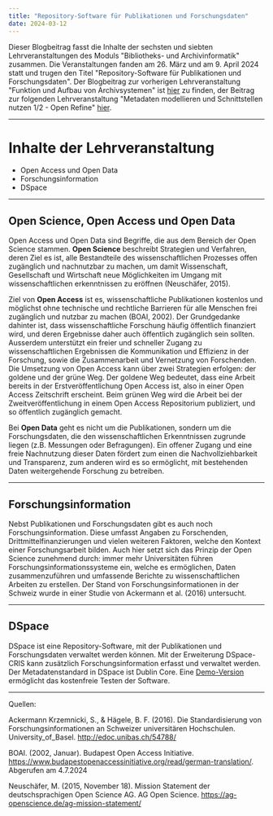 ```yaml
---
title: "Repository-Software für Publikationen und Forschungsdaten"
date: 2024-03-12
---
```

Dieser Blogbeitrag fasst die Inhalte der sechsten und siebten Lehrveranstaltungen des Moduls "Bibliotheks- und Archivinformatik" zusammen. Die Veranstaltungen fanden am 26. März und am 9. April 2024 statt und trugen den Titel "Repository-Software für Publikationen und Forschungsdaten".
Der Blogbeitrag zur vorherigen Lehrveranstaltung "Funktion und Aufbau von Archivsystemen" ist [hier](https://anna-staub.github.io/lerntagebuch_bain/2024/03/12/archivsysteme.html) zu finden, der Beitrag zur folgenden Lehrveranstaltung "Metadaten modellieren und Schnittstellen nutzen 1/2 - Open Refine" [hier](https://anna-staub.github.io/lerntagebuch_bain/2024/03/30/metadaten_schnittstellen_1_openrefine.html).

-----

# Inhalte der Lehrveranstaltung
-	Open Access und Open Data
-	Forschungsinformation
-	DSpace

-----

## Open Science, Open Access und Open Data
Open Access und Open Data sind Begriffe, die aus dem Bereich der Open Science stammen. **Open Science** beschreibt Strategien und Verfahren, deren Ziel es ist, alle Bestandteile des wissenschaftlichen Prozesses offen zugänglich und nachnutzbar zu machen, um damit Wissenschaft, Gesellschaft und Wirtschaft neue Möglichkeiten im Umgang mit wissenschaftlichen erkenntnissen zu eröffnen (Neuschäfer, 2015).

Ziel von **Open Access** ist es, wissenschaftliche Publikationen kostenlos und möglichst ohne technische und rechtliche Barrieren für alle Menschen frei zugänglich und nutzbar zu machen (BOAI, 2002). Der Grundgedanke dahinter ist, dass wissenschaftliche Forschung häufig öffentlich finanziert wird, und deren Ergebnisse daher auch öffentlich zugänglich sein sollten. Ausserdem unterstützt ein freier und schneller Zugang zu wissenschaftlichen Ergebnissen die Kommunikation und Effizienz in der Forschung, sowie die Zusammenarbeit und Vernetzung von Forschenden. Die Umsetzung von Open Access kann über zwei Strategien erfolgen: der goldene und der grüne Weg. Der goldene Weg bedeutet, dass eine Arbeit bereits in der Erstveröffentlichung Open Access ist, also in einer Open Access Zeitschrift erscheint. Beim grünen Weg wird die Arbeit bei der Zweitveröffentlichung in einem Open Access Repositorium publiziert, und so öffentlich zugänglich gemacht. 

Bei **Open Data** geht es nicht um die Publikationen, sondern um die Forschungsdaten, die den wissenschaftlichen Erkenntnissen zugrunde liegen (z.B. Messungen oder Befragungen). Ein offener Zugang und eine freie Nachnutzung dieser Daten fördert zum einen die Nachvollziehbarkeit und Transparenz, zum anderen wird es so ermöglicht, mit bestehenden Daten weitergehende Forschung zu betreiben.

-----

## Forschungsinformation
Nebst Publikationen und Forschungsdaten gibt es auch noch Forschungsinformation. Diese umfasst Angaben zu Forschenden, Drittmittelfinanzierungen und vielen weiteren Faktoren, welche den Kontext einer Forschungsarbeit bilden. Auch hier setzt sich das Prinzip der Open Science zunehmend durch: immer mehr Universitäten führen Forschungsinformationssysteme ein, welche es ermöglichen, Daten zusammenzuführen und umfassende Berichte zu wissenschaftlichen Arbeiten zu erstellen. Der Stand von Forschungsinformationen in der Schweiz wurde in einer Studie von Ackermann et al. (2016) untersucht.

-----

## DSpace
DSpace ist eine Repository-Software, mit der Publikationen und Forschungsdaten verwaltet werden können. Mit der Erweiterung DSpace-CRIS kann zusätzlich Forschungsinformation erfasst und verwaltet werden. Der Metadatenstandard in DSpace ist Dublin Core. Eine [Demo-Version](https://demo.dspace.org/home) ermöglicht das kostenfreie Testen der Software.

-----



Quellen:

Ackermann Krzemnicki, S., & Hägele, B. F. (2016). Die Standardisierung von Forschungsinformationen an Schweizer universitären Hochschulen. University_of_Basel. http://edoc.unibas.ch/54788/

BOAI. (2002, Januar). Budapest Open Access Initiative. https://www.budapestopenaccessinitiative.org/read/german-translation/. Abgerufen am 4.7.2024

Neuschäfer, M. (2015, November 18). Mission Statement der deutschsprachigen Open Science AG. AG Open Science. https://ag-openscience.de/ag-mission-statement/
